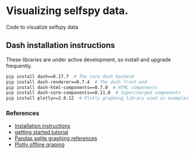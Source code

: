 # Visualizing selfspy data.

Code to visualize selfspy data

## Dash installation instructions

These libraries are under active development, so install and upgrade frequently.

```bash
pip install dash==0.17.7  # The core dash backend
pip install dash-renderer==0.7.4  # The dash front-end
pip install dash-html-components==0.7.0  # HTML components
pip install dash-core-components==0.11.0  # Supercharged components
pip install plotly==2.0.12  # Plotly graphing library used in examples
```

### References

- [Installation instructions](https://plot.ly/dash/installation)
- [getting started tutorial](https://plot.ly/dash/getting-started)
- [Pandas sqlite graphing references](https://plot.ly/python/big-data-analytics-with-pandas-and-sqlite)
- [Plotly offline graping](https://plot.ly/python/offline/)